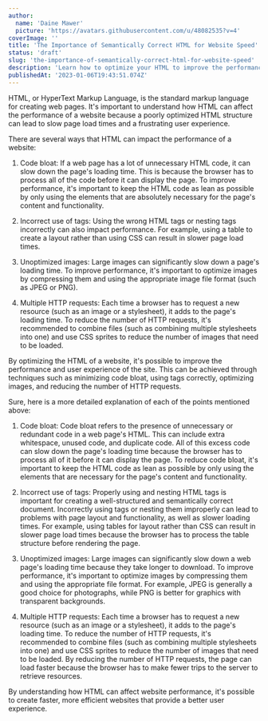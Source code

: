 ```yaml
---
author:
  name: 'Daine Mawer'
  picture: 'https://avatars.githubusercontent.com/u/48082535?v=4'
coverImage: ''
title: 'The Importance of Semantically Correct HTML for Website Speed'
status: 'draft'
slug: 'the-importance-of-semantically-correct-html-for-website-speed'
description: 'Learn how to optimize your HTML to improve the performance and SEO of your website. From minimizing code bloat to using tags correctly, our tips will help you create a faster, more efficient site that ranks well in search engines.'
publishedAt: '2023-01-06T19:43:51.074Z'
---
```


HTML, or HyperText Markup Language, is the standard markup language for creating web pages. It's important to understand how HTML can affect the performance of a website because a poorly optimized HTML structure can lead to slow page load times and a frustrating user experience.

There are several ways that HTML can impact the performance of a website:

1. Code bloat: If a web page has a lot of unnecessary HTML code, it can slow down the page's loading time. This is because the browser has to process all of the code before it can display the page. To improve performance, it's important to keep the HTML code as lean as possible by only using the elements that are absolutely necessary for the page's content and functionality.

2. Incorrect use of tags: Using the wrong HTML tags or nesting tags incorrectly can also impact performance. For example, using a table to create a layout rather than using CSS can result in slower page load times.

3. Unoptimized images: Large images can significantly slow down a page's loading time. To improve performance, it's important to optimize images by compressing them and using the appropriate image file format (such as JPEG or PNG).

4. Multiple HTTP requests: Each time a browser has to request a new resource (such as an image or a stylesheet), it adds to the page's loading time. To reduce the number of HTTP requests, it's recommended to combine files (such as combining multiple stylesheets into one) and use CSS sprites to reduce the number of images that need to be loaded.

By optimizing the HTML of a website, it's possible to improve the performance and user experience of the site. This can be achieved through techniques such as minimizing code bloat, using tags correctly, optimizing images, and reducing the number of HTTP requests.

Sure, here is a more detailed explanation of each of the points mentioned above:

1. Code bloat: Code bloat refers to the presence of unnecessary or redundant code in a web page's HTML. This can include extra whitespace, unused code, and duplicate code. All of this excess code can slow down the page's loading time because the browser has to process all of it before it can display the page. To reduce code bloat, it's important to keep the HTML code as lean as possible by only using the elements that are necessary for the page's content and functionality.

2. Incorrect use of tags: Properly using and nesting HTML tags is important for creating a well-structured and semantically correct document. Incorrectly using tags or nesting them improperly can lead to problems with page layout and functionality, as well as slower loading times. For example, using tables for layout rather than CSS can result in slower page load times because the browser has to process the table structure before rendering the page.

3. Unoptimized images: Large images can significantly slow down a web page's loading time because they take longer to download. To improve performance, it's important to optimize images by compressing them and using the appropriate file format. For example, JPEG is generally a good choice for photographs, while PNG is better for graphics with transparent backgrounds.

4. Multiple HTTP requests: Each time a browser has to request a new resource (such as an image or a stylesheet), it adds to the page's loading time. To reduce the number of HTTP requests, it's recommended to combine files (such as combining multiple stylesheets into one) and use CSS sprites to reduce the number of images that need to be loaded. By reducing the number of HTTP requests, the page can load faster because the browser has to make fewer trips to the server to retrieve resources.

By understanding how HTML can affect website performance, it's possible to create faster, more efficient websites that provide a better user experience.

